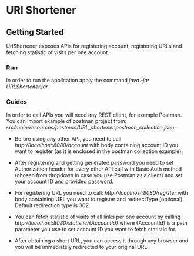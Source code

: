 # URl Shortener

## Getting Started
UrlShortener exposes APIs for registering account, registering URLs and fetching statistic of visits per one account.

### Run
In order to run the application apply the command <i> java -jar URLShortener.jar</i>

### Guides
In order to call APIs you will need any REST client, for example Postman. You can import example of postman project from:
<i>src/main/resources/postman/URL_shortener.postman_collection.json</i>.

* Before using any other API, you need to call <i>http://localhost:8080/account</i> with body containing
account ID you want to register (as it is enclosed in the postman collection example).

* After registering and getting generated password you need to set Authorization header for every other API call with Basic Auth method (chosen from dropdown in case you use Postman as a client) and set your account ID and provided password.

* For registering URL you need to call: <i>http://localhost:8080/register</i> with body containing
URL you want to register and redirectType (optional). Default redirection type is 302.

* You can fetch statistic of visits of all links per one account by calling <i>http://localhost:8080/statistic/{AccountId}</i>
where {AccountId} is a path parameter you use to set account ID you want to fetch statistic for.

* After obtaining a short URL, you can access it through any browser and you will be immediately redirected to your
  original URL.
